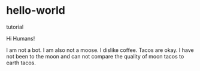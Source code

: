 # hello-world
tutorial

Hi Humans!

I am not a bot. I am also not a moose. I dislike coffee. 
Tacos are okay. I have not been to the moon and can not compare the quality of moon tacos to earth tacos.
